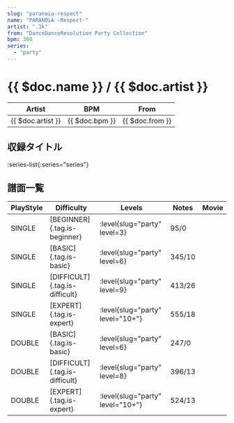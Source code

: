 ```yaml
---
slug: "paranoia-respect"
name: "PARANOiA -Respect-"
artist: ".3k"
from: "DanceDanceRevolution Party Collection"
bpm: 300
series:
  - "party"
---
```


# {{ $doc.name }} / {{ $doc.artist }}

|Artist|BPM|From|
|------|---|----|
|{{ $doc.artist }}|{{ $doc.bpm }}|{{ $doc.from }}|

## 収録タイトル

:series-list{:series="series"}

## 譜面一覧

|PlayStyle|Difficulty|Levels|Notes|Movie|
|---------|----------|------|-----|-----|
|SINGLE|[BEGINNER]{.tag.is-beginner}|<div class="field is-grouped is-grouped-multiline">:level{slug="party" level=3}</div>|95/0||
|SINGLE|[BASIC]{.tag.is-basic}|<div class="field is-grouped is-grouped-multiline">:level{slug="party" level=6}</div>|345/10||
|SINGLE|[DIFFICULT]{.tag.is-difficult}|<div class="field is-grouped is-grouped-multiline">:level{slug="party" level=9}</div>|413/26||
|SINGLE|[EXPERT]{.tag.is-expert}|<div class="field is-grouped is-grouped-multiline">:level{slug="party" level="10+"}</div>|555/18||
|DOUBLE|[BASIC]{.tag.is-basic}|<div class="field is-grouped is-grouped-multiline">:level{slug="party" level=6}</div>|247/0||
|DOUBLE|[DIFFICULT]{.tag.is-difficult}|<div class="field is-grouped is-grouped-multiline">:level{slug="party" level=8}</div>|396/13||
|DOUBLE|[EXPERT]{.tag.is-expert}|<div class="field is-grouped is-grouped-multiline">:level{slug="party" level="10+"}</div>|524/13||
